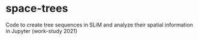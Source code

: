 # space-trees
Code to create tree sequences in SLiM and analyze their spatial information in Jupyter (work-study 2021)
